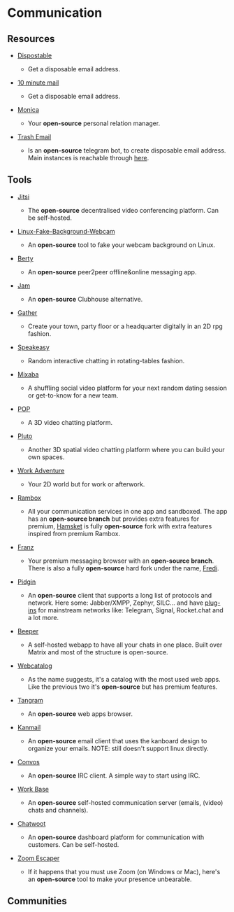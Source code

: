 # Communication

## Resources

* [Dispostable](https://www.dispostable.com)
  
  * Get a disposable email address.

* [10 minute mail](https://10minutemail.com)
  
  * Get a disposable email address.

* [Monica](https://www.monicahq.com)
  
  - Your **open-source** personal relation manager.
- [Trash Email](https://github.com/r0hi7/Trashemail)
  
  - Is an **open-source** telegram bot, to create disposable email address. Main instances is reachable through [here](https://t.me/trashemail_bot).

## Tools

* [Jitsi](https://meet.jit.si)
  
  * The **open-source** decentralised video conferencing platform. Can be self-hosted.

* [Linux-Fake-Background-Webcam](https://github.com/fangfufu/Linux-Fake-Background-Webcam/)
  
  * An **open-source** tool to fake your webcam background on Linux.

* [Berty](https://berty.tech)
  
  * An **open-source** peer2peer offline&online messaging app. 

* [Jam](https://jam.systems)
  
  * An **open-source** Clubhouse alternative.

* [Gather](https://gather.town)
  
  * Create your town, party floor or a headquarter digitally in an 2D rpg fashion.

* [Speakeasy](https://speakeasy.co)
  
  * Random interactive chatting in rotating-tables fashion.

* [Mixaba](https://mixaba.com)
  
  * A shuffling social video platform for your next random dating session or get-to-know for a new team. 

* [POP](https://pop.com)
  
  * A 3D video chatting platform.

* [Pluto](https://pluto.video)
  
  * Another 3D spatial video chatting platform where you can build your own spaces. 

* [Work Adventure](https://workadventu.re)
  
  * Your 2D world but for work or afterwork.

* [Rambox](https://rambox.pro)
  
  * All your communication services in one app and sandboxed. The app has an **open-source branch** but provides extra features for premium, [Hamsket](https://github.com/TheGoddessInari/hamsket) is fully **open-source** fork with extra features inspired from premium Rambox.

* [Franz](https://meetfranz.com)
  
  * Your premium messaging browser with an **open-source branch**. There is also a fully **open-source** hard fork under the name, [Fredi](https://getferdi.com).

* [Pidgin](https://www.pidgin.im)
  
  * An **open-source** client that supports a long list of protocols and network. Here some: Jabber/XMPP, Zephyr, SILC... and  have [plug-ins](https://www.pidgin.im/plugins) for mainstream networks like: Telegram, Signal, Rocket.chat and a lot more.

* [Beeper](https://www.beeperhq.com)
  
  * A self-hosted webapp to have all your chats in one place. Built over Matrix and most of the structure is open-source.

* [Webcatalog](https://webcatalog.app)
  
  * As the name suggests, it's a catalog with the most used web apps. Like the previous two it's **open-source** but has premium features.

* [Tangram](https://github.com/sonnyp/Tangram)
  
  * An **open-source** web apps browser.

* [Kanmail](https://github.com/Oxygem/Kanmail)
  
  * An **open-source** email client that uses the kanboard design to organize your emails. NOTE: still doesn't support linux directly.

* [Convos](https://convos.chat)
  
  - An **open-source** IRC client. A simple way to start using IRC.
- [Work Base](https://github.com/wanglian/workbase-server)
  
  - An **open-source** self-hosted communication server (emails, (video) chats and channels).

- [Chatwoot](https://www.chatwoot.com)
  
  - An **open-source** dashboard platform for communication with customers. Can be self-hosted.

- [Zoom Escaper](https://zoomescaper.com/)
  
  - If it happens that you must use Zoom (on Windows or Mac), here's an **open-source** tool to make your presence unbearable.

## Communities
